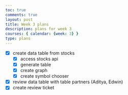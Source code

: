 ```yaml
---
toc: true
comments: true
layout: post
title: Week 3 plans
description: plans for week 3
courses: { calendar: {week: 3} }
type: plans
---
```


- [x] create data table from stocks
  - [x] access stocks api
  - [x] generate table
  - [x] create graph
  - [x] create symbol chooser
- [x] review data table with table partners (Aditya, Edwin)
- [x] create review ticket